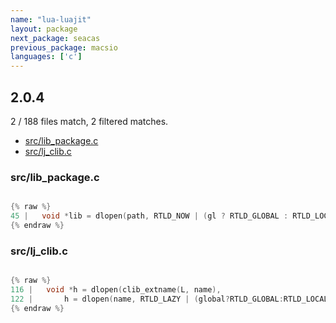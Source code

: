 ```yaml
---
name: "lua-luajit"
layout: package
next_package: seacas
previous_package: macsio
languages: ['c']
---
```

## 2.0.4
2 / 188 files match, 2 filtered matches.

 - [src/lib_package.c](#srclib_packagec)
 - [src/lj_clib.c](#srclj_clibc)

### src/lib_package.c

```c

{% raw %}
45 |   void *lib = dlopen(path, RTLD_NOW | (gl ? RTLD_GLOBAL : RTLD_LOCAL));
{% endraw %}

```
### src/lj_clib.c

```c

{% raw %}
116 |   void *h = dlopen(clib_extname(L, name),
122 |       h = dlopen(name, RTLD_LAZY | (global?RTLD_GLOBAL:RTLD_LOCAL));
{% endraw %}

```